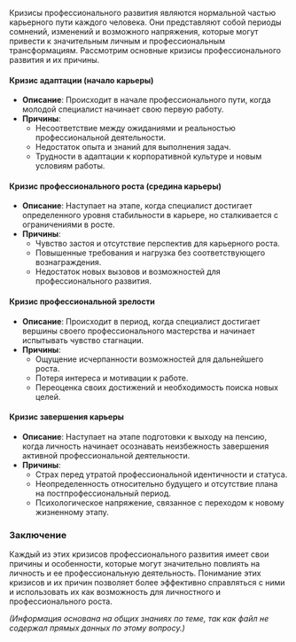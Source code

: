 Кризисы профессионального развития являются нормальной частью карьерного пути каждого человека. Они представляют собой периоды сомнений, изменений и возможного напряжения, которые могут привести к значительным личным и профессиональным трансформациям. Рассмотрим основные кризисы профессионального развития и их причины.

#### Кризис адаптации (начало карьеры)

- **Описание**: Происходит в начале профессионального пути, когда молодой специалист начинает свою первую работу.
- **Причины**:
    - Несоответствие между ожиданиями и реальностью профессиональной деятельности.
    - Недостаток опыта и знаний для выполнения задач.
    - Трудности в адаптации к корпоративной культуре и новым условиям работы.

#### Кризис профессионального роста (средина карьеры)

- **Описание**: Наступает на этапе, когда специалист достигает определенного уровня стабильности в карьере, но сталкивается с ограничениями в росте.
- **Причины**:
    - Чувство застоя и отсутствие перспектив для карьерного роста.
    - Повышенные требования и нагрузка без соответствующего вознаграждения.
    - Недостаток новых вызовов и возможностей для профессионального развития.

#### Кризис профессиональной зрелости

- **Описание**: Происходит в период, когда специалист достигает вершины своего профессионального мастерства и начинает испытывать чувство стагнации.
- **Причины**:
    - Ощущение исчерпанности возможностей для дальнейшего роста.
    - Потеря интереса и мотивации к работе.
    - Переоценка своих достижений и необходимость поиска новых целей.

#### Кризис завершения карьеры

- **Описание**: Наступает на этапе подготовки к выходу на пенсию, когда личность начинает осознавать неизбежность завершения активной профессиональной деятельности.
- **Причины**:
    - Страх перед утратой профессиональной идентичности и статуса.
    - Неопределенность относительно будущего и отсутствие плана на постпрофессиональный период.
    - Психологическое напряжение, связанное с переходом к новому жизненному этапу.

### Заключение

Каждый из этих кризисов профессионального развития имеет свои причины и особенности, которые могут значительно повлиять на личность и ее профессиональную деятельность. Понимание этих кризисов и их причин позволяет более эффективно справляться с ними и использовать их как возможность для личностного и профессионального роста.

_(Информация основана на общих знаниях по теме, так как файл не содержал прямых данных по этому вопросу.)_